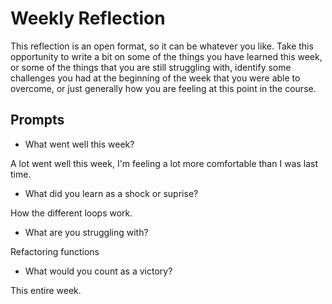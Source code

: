 # Weekly Reflection

This reflection is an open format, so it can be whatever you like. Take this opportunity to write a bit on some of the things you have learned this week, or some of the things that you are still struggling with, identify some challenges you had at the beginning of the week that you were able to overcome, or just generally how you are feeling at this point in the course.

## Prompts

- What went well this week?

A lot went well this week, I'm feeling a lot more comfortable than I was last time.

- What did you learn as a shock or suprise?

How the different loops work.

- What are you struggling with?

Refactoring functions

- What would you count as a victory?

This entire week.
